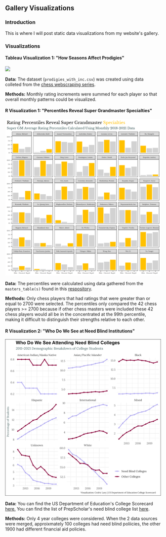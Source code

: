 ## Gallery Visualizations


### Introduction

This is where I will post static data visualizations from my website's gallery. 

### Visualizations

#### **Tableau Visualization 1: "How Seasons Affect Prodigies"**

![](https://github.com/larylc/Tableau-Visualizations/blob/main/How%20Seasons%20Affect%20Prodigies%20Picture.png)

**Data:** The dataset (`prodigies_with_inc.csv`) was created using data colleted from the [chess webscraping series](https://github.com/larylc/More-Chess-Webscraped-Data).

**Methods:** Monthly rating increments were summed for each player so that overall monthly patterns could be visualized.


#### **R Visualization 1: "Percentiles Reveal Super Grandmaster Specialties"**

![](https://github.com/larylc/Gallery-Visualizations/blob/main/Percentiles%20Reveal%20GM%20Specialties.png)

**Data:** The percentiles were calculated using data gathered from the `masters_table(s)` found in this [respository](https://github.com/larylc/Chess-Webscraping-Projects). 

**Methods:** Only chess players that had ratings that were greater than or equal to 2700 were selected. The percentiles only compared the 42 chess players >= 2700 because if other chess masters were included these 42 chess players would all be in the concentrated at the 99th percentile, making it difficult to distinguish their strengths relative to each other. 


#### **R Visualization 2: "Who Do We See at Need Blind Institutions"**

![](https://github.com/larylc/Gallery-Visualizations/blob/main/needblindplot.png)

**Data:** You can find the US Department of Education's College Scorecard [here.](https://collegescorecard.ed.gov/data/) You can find the list of PrepScholar's need blind college list [here](https://blog.prepscholar.com/need-blind-colleges-list). 

**Methods:** Only  4 year colleges were considered. When the 2 data sources were merged, approixmately 100 colleges had need blind poliicies, the other 1900 had different financial aid policies. 
